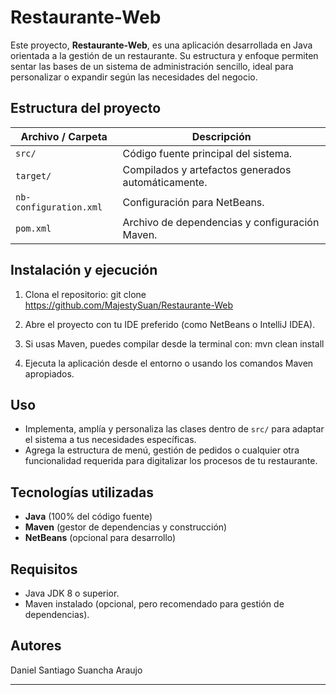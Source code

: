 # Restaurante-Web

Este proyecto, **Restaurante-Web**, es una aplicación desarrollada en Java orientada a la gestión de un restaurante. Su estructura y enfoque permiten sentar las bases de un sistema de administración sencillo, ideal para personalizar o expandir según las necesidades del negocio.

## Estructura del proyecto

| Archivo / Carpeta       | Descripción                                            |
|------------------------|--------------------------------------------------------|
| `src/`                 | Código fuente principal del sistema.                   |
| `target/`              | Compilados y artefactos generados automáticamente.     |
| `nb-configuration.xml` | Configuración para NetBeans.                           |
| `pom.xml`              | Archivo de dependencias y configuración Maven.         |

## Instalación y ejecución

1. Clona el repositorio:
git clone https://github.com/MajestySuan/Restaurante-Web

2. Abre el proyecto con tu IDE preferido (como NetBeans o IntelliJ IDEA).
   
3. Si usas Maven, puedes compilar desde la terminal con:
mvn clean install

4. Ejecuta la aplicación desde el entorno o usando los comandos Maven apropiados.

## Uso

- Implementa, amplía y personaliza las clases dentro de `src/` para adaptar el sistema a tus necesidades específicas.
- Agrega la estructura de menú, gestión de pedidos o cualquier otra funcionalidad requerida para digitalizar los procesos de tu restaurante.

## Tecnologías utilizadas

- **Java** (100% del código fuente)
- **Maven** (gestor de dependencias y construcción)
- **NetBeans** (opcional para desarrollo)

## Requisitos

- Java JDK 8 o superior.
- Maven instalado (opcional, pero recomendado para gestión de dependencias).

## Autores

Daniel Santiago Suancha Araujo

---

